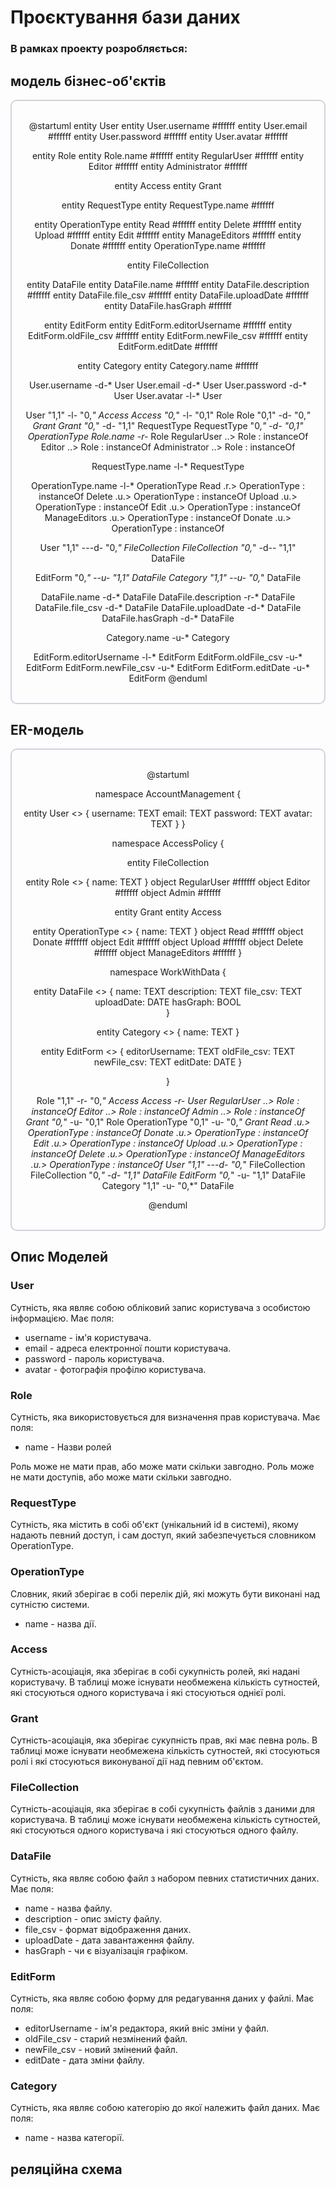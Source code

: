 # Проєктування бази даних

### В рамках проекту розробляється: 

## модель бізнес-об'єктів 

<div style="
    text-align: center;    
    border-radius: 10px;
    border: 2px solid #ced3dd;
    padding: 1.2em;"
>

@startuml
entity User
entity User.username #ffffff
entity User.email #ffffff
entity User.password #ffffff 
entity User.avatar #ffffff

entity Role
entity Role.name #ffffff
entity RegularUser #ffffff
entity Editor #ffffff
entity Administrator #ffffff

entity Access
entity Grant

entity RequestType
entity RequestType.name #ffffff

entity OperationType
entity Read #ffffff
entity Delete #ffffff
entity Upload #ffffff
entity Edit #ffffff
entity ManageEditors #ffffff
entity Donate #ffffff
entity OperationType.name #ffffff

entity FileCollection

entity DataFile
entity DataFile.name #ffffff 
entity DataFile.description #ffffff 
entity DataFile.file_csv #ffffff 
entity DataFile.uploadDate #ffffff
entity DataFile.hasGraph #ffffff

entity EditForm
entity EditForm.editorUsername #ffffff
entity EditForm.oldFile_csv #ffffff
entity EditForm.newFile_csv #ffffff
entity EditForm.editDate #ffffff

entity Category
entity Category.name #ffffff 

User.username -d-* User
User.email -d-* User 
User.password -d-* User 
User.avatar -l-* User

User "1,1" -l- "0,*" Access
Access "0,*" -l- "0,1" Role
Role "0,1" -d- "0,*" Grant
Grant "0,*" -d- "1,1" RequestType
RequestType "0,*" -d- "0,1" OperationType
Role.name -r-* Role
RegularUser ..> Role : instanceOf
Editor ..> Role : instanceOf
Administrator ..> Role : instanceOf

RequestType.name -l-* RequestType

OperationType.name -l-* OperationType
Read .r.> OperationType : instanceOf
Delete  .u.> OperationType : instanceOf
Upload .u.> OperationType : instanceOf
Edit .u.> OperationType : instanceOf
ManageEditors .u.> OperationType : instanceOf
Donate  .u.> OperationType : instanceOf

User "1,1" ---d- "0,*" FileCollection
FileCollection "0,*" -d-- "1,1" DataFile

EditForm "0,*" --u- "1,1" DataFile
Category "1,1" --u- "0,*" DataFile
 
DataFile.name -d-* DataFile
DataFile.description -r-* DataFile
DataFile.file_csv -d-* DataFile
DataFile.uploadDate -d-* DataFile
DataFile.hasGraph -d-* DataFile

Category.name -u-* Category

EditForm.editorUsername -l-* EditForm
EditForm.oldFile_csv -u-* EditForm
EditForm.newFile_csv -u-* EditForm
EditForm.editDate -u-* EditForm
@enduml

</div>

## ER-модель

<div style="
    text-align: center;    
    border-radius: 10px;
    border: 2px solid #ced3dd;
    padding: 1.2em;"
>

@startuml 

namespace AccountManagement {

entity User <<ENTITY>> {
    username: TEXT
    email: TEXT
    password: TEXT
    avatar: TEXT
}
}

namespace AccessPolicy {

entity FileCollection

entity Role <<ENTITY>> {
    name: TEXT
}
object RegularUser #ffffff
object Editor #ffffff
object Admin #ffffff

entity Grant
entity Access

entity OperationType <<ENTITY>> {
    name: TEXT
}
object Read #ffffff
object Donate #ffffff
object Edit #ffffff
object Upload #ffffff
object Delete #ffffff
object ManageEditors #ffffff
}


namespace WorkWithData {

entity DataFile <<ENTITY>> {
    name: TEXT 
    description: TEXT 
    file_csv: TEXT
    uploadDate: DATE
    hasGraph: BOOL  
}

entity Category <<ENTITY>> {
    name: TEXT
}

entity EditForm <<ENTITY>> {
    editorUsername: TEXT
    oldFile_csv: TEXT
    newFile_csv: TEXT
    editDate: DATE
}

}


Role "1,1" -r- "0,*" Access
Access -r- User
RegularUser ..> Role : instanceOf
Editor ..> Role : instanceOf
Admin ..> Role : instanceOf
Grant "0,*" -u- "0,1"  Role
OperationType "0,1" -u- "0,*"  Grant
Read .u.> OperationType : instanceOf
Donate .u.> OperationType : instanceOf
Edit .u.> OperationType : instanceOf
Upload .u.> OperationType : instanceOf
Delete .u.> OperationType : instanceOf
ManageEditors .u.> OperationType : instanceOf
User "1,1" ---d- "0,*" FileCollection
FileCollection "0,*" -d- "1,1" DataFile
EditForm "0,*" -u- "1,1" DataFile
Category "1,1" -u- "0,*" DataFile

@enduml 

</div>

## Опис Моделей

### User

Сутність, яка являє собою обліковий запис користувача з особистою інформацією.
Має поля:
- username - ім'я користувача.
- email - адреса електронної пошти користувача.
- password - пароль користувача.
- avatar - фотографія профілю користувача.

### Role

Сутність, яка використовується для визначення прав користувача.
Має поля:
- name - Назви ролей

Роль може не мати прав, або може мати скільки завгодно.
Роль може не мати доступів, або може мати скільки завгодно.

### RequestType

Сутність, яка містить в собі об'єкт (унікальний id в системі), якому надають певний доступ, і сам доступ, який забезпечується словником OperationType.

### OperationType

Словник, який зберігає в собі перелік дій, які можуть бути виконані над сутністю системи.
- name - назва дії.

### Access

Сутність-асоціація, яка зберігає в собі сукупність ролей, які надані користувачу. В таблиці може існувати необмежена кількість сутностей, які стосуються одного користувача і які стосуються однієї ролі.

### Grant

Сутність-асоціація, яка зберігає сукупність прав, які має певна роль. В таблиці може існувати необмежена кількість сутностей, які стосуються ролі і які стосуються виконуваної дії над певним об'єктом.

### FileCollection

Сутність-асоціація, яка зберігає в собі сукупність файлів з даними для користувача. В таблиці може існувати необмежена кількість сутностей, які стосуються одного користувача і які стосуються одного файлу.

### DataFile

Сутність, яка являє собою файл з набором певних статистичних даних.
Має поля:
- name - назва файлу.
- description - опис змісту файлу.
- file_csv - формат відображення даних.
- uploadDate - дата завантаження файлу.
- hasGraph - чи є візуалізація графіком.

### EditForm

Сутність, яка являє собою форму для редагування даних у файлі.
Має поля:
- editorUsername - ім'я редактора, який вніс зміни у файл.
- oldFile_csv - старий незмінений файл.
- newFile_csv - новий змінений файл.
- editDate - дата зміни файлу.

### Category

Сутність, яка являє собою категорію до якої належить файл даних.
Має поля:
- name - назва категорії.

## реляційна схема

